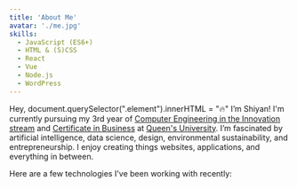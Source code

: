 ```yaml
---
title: 'About Me'
avatar: './me.jpg'
skills:
  - JavaScript (ES6+)
  - HTML & (S)CSS
  - React
  - Vue
  - Node.js
  - WordPress
---
```



Hey, document.querySelector(".element").innerHTML = "🔥" I’m Shiyan! I'm currently pursuing my 3rd year of [Computer Engineering in the Innovation stream](https://www.ece.queensu.ca/undergraduate/ECEi.html)  and [Certificate in Business](https://smith.queensu.ca/academic_programs/certificate-in-business/index.php) at [Queen's University](https://www.queensu.ca/). I’m fascinated by artificial intelligence, data science, design, environmental sustainability, and entrepreneurship. I enjoy creating things websites, applications, and everything in between.

Here are a few technologies I've been working with recently:
